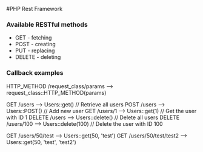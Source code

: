 #PHP Rest Framework

### Available RESTful methods

* GET - fetching
* POST - creating
* PUT - replacing
* DELETE - deleting

### Callback examples

HTTP_METHOD /request_class/params --> request_class::HTTP_METHOD(params)

GET /users --> Users::get() // Retrieve all users
POST /users --> Users::POST() // Add new user
GET /users/1 --> Users::get(1) // Get the user with ID 1
DELETE /users --> Users::delete() // Delete all users
DELETE /users/100 --> Users::delete(100) // Delete the user with ID 100

GET /users/50/test --> Users::get(50, 'test')
GET /users/50/test/test2 --> Users::get(50, 'test', 'test2')

